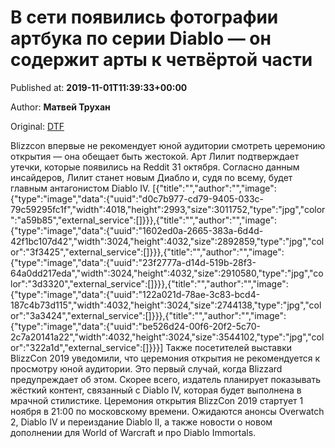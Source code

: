 
# В сети появились фотографии артбука по серии Diablo — он содержит арты к четвёртой части

Published at: **2019-11-01T11:39:33+00:00**

Author: **Матвей Трухан**

Original: [DTF](https://dtf.ru/games/78909-v-seti-poyavilis-fotografii-artbuka-po-serii-diablo-on-soderzhit-arty-k-chetvertoy-chasti)

Blizzcon впервые не рекомендует юной аудитории смотреть церемонию открытия — она обещает быть жестокой.
Арт Лилит подтверждает утечки, которые появились на Reddit 31 октября. Согласно данным инсайдеров, Лилит станет новым Диабло и, судя по всему, будет главным антагонистом Diablo IV.
[{"title":"","author":"","image":{"type":"image","data":{"uuid":"d0c7b977-cd79-9405-033c-79c59295fc1f","width":4018,"height":2993,"size":3011752,"type":"jpg","color":"a59b85","external_service":[]}}},{"title":"","author":"","image":{"type":"image","data":{"uuid":"1602ed0a-2665-383a-6d4d-42f1bc107d42","width":3024,"height":4032,"size":2892859,"type":"jpg","color":"3f3425","external_service":[]}}},{"title":"","author":"","image":{"type":"image","data":{"uuid":"23f2777a-d14d-519b-28f3-64a0dd217eda","width":3024,"height":4032,"size":2910580,"type":"jpg","color":"3d3320","external_service":[]}}},{"title":"","author":"","image":{"type":"image","data":{"uuid":"122a021d-78ae-3c83-bcd4-187c4b73d115","width":4032,"height":3024,"size":2744138,"type":"jpg","color":"3a3424","external_service":[]}}},{"title":"","author":"","image":{"type":"image","data":{"uuid":"be526d24-00f6-20f2-5c70-2c7a20141a22","width":4032,"height":3024,"size":3544102,"type":"jpg","color":"322a1d","external_service":[]}}}]
Также посетителей выставки BlizzCon 2019 уведомили, что церемония открытия не рекомендуется к просмотру юной аудитории. Это первый случай, когда Blizzard предупреждает об этом.
Скорее всего, издатель планирует показывать жёсткий контент, связанный с Diablo IV, которая будет выполнена в мрачной стилистике.
Церемония открытия BlizzCon 2019 стартует 1 ноября в 21:00 по московскому времени. Ожидаются анонсы Overwatch 2, Diablo IV и переиздание Diablo II, а также новости о новом дополнении для World of Warcraft и про Diablo Immortals.
